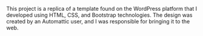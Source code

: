 This project is a replica of a template found on the WordPress platform that I developed using HTML, CSS, and Bootstrap technologies. The design was created by an Automattic user, and I was responsible for bringing it to the web.
